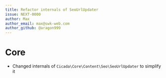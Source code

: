 ```yaml
---
title: Refactor internals of SeoUrlUpdater
issue: NEXT-0000
author: Max
author_email: max@swk-web.com
author_github: @aragon999
---
```

# Core
* Changed internals of `Cicada\Core\Content\Seo\SeoUrlUpdater` to simplify it

